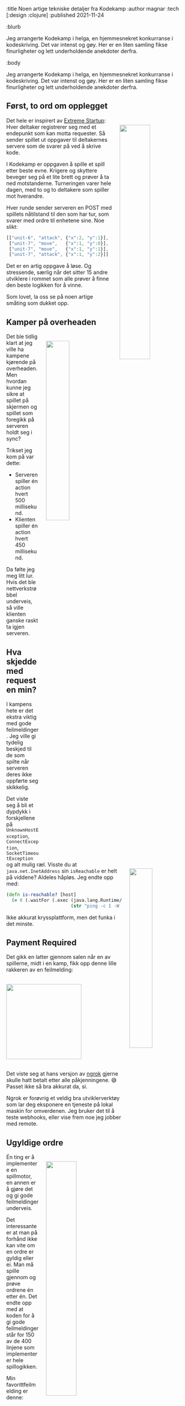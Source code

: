 :title Noen artige tekniske detaljer fra Kodekamp
:author magnar
:tech [:design :clojure]
:published 2021-11-24

:blurb

Jeg arrangerte Kodekamp i helga, en hjemmesnekret konkurranse i kodeskriving.
Det var intenst og gøy. Her er en liten samling fikse finurligheter og lett
underholdende anekdoter derfra.

:body

Jeg arrangerte Kodekamp i helga, en hjemmesnekret konkurranse i kodeskriving.
Det var intenst og gøy. Her er en liten samling fikse finurligheter og lett
underholdende anekdoter derfra.

## Først, to ord om opplegget

<img src="/images/blogg/kodekamp-brett.png" align="right" style="margin: 20px 0 20px 20px; width: 40%;"/>

Det hele er inspirert av [Extreme
Startup](https://github.com/rchatley/extreme_startup): Hver deltaker registrerer
seg med et endepunkt som kan motta requester. Så sender spillet ut oppgaver til
deltakernes servere som de svarer på ved å skrive kode.

I Kodekamp er oppgaven å spille et spill etter beste evne. Krigere og skyttere
beveger seg på et lite brett og prøver å ta ned motstanderne. Turneringen varer
hele dagen, med to og to deltakere som spiller mot hverandre.

Hver runde sender serveren en POST med spillets nåtilstand til den som har tur,
som svarer med ordre til enhetene sine. Noe slikt:

```js
[["unit-6", "attack", {"x":2, "y":1}],
 ["unit-7", "move",   {"x":1, "y":0}],
 ["unit-7", "move",   {"x":1, "y":1}],
 ["unit-7", "attack", {"x":1, "y":2}]]
```

Det er en artig oppgave å løse. Og stressende, særlig når det sitter 15 andre
utviklere i rommet som alle prøver å finne den beste logikken for å vinne.

Som lovet, la oss se på noen artige småting som dukket opp.

## Kamper på overheaden

<img src="/images/blogg/kodekamp-in-situ.jpg" align="right" width="35%" style="margin: 20px 0 20px 20px;"/>

Det ble tidlig klart at jeg ville ha kampene kjørende på overheaden. Men hvordan
kunne jeg sikre at spillet på skjermen og spillet som foregikk på serveren holdt
seg i sync?

Trikset jeg kom på var dette:

- Serveren spiller én action hvert 500 millisekund.
- Klienten spiller én action hvert 450 millisekund.

Da følte jeg meg litt lur. Hvis det ble nettverkstrøbbel underveis, så ville
klienten ganske raskt ta igjen serveren.

## Hva skjedde med requesten min?

<img src="/images/blogg/kodekamp-500.png" align="right" width="35%" style="margin: 20px 0 20px 20px;"/>

I kampens hete er det ekstra viktig med gode feilmeldinger. Jeg ville gi tydelig
beskjed til de som spilte når serveren deres ikke oppførte seg skikkelig.

Det viste seg å bli et dypdykk i forskjellene på `UnknownHostException`,
`ConnectException`, `SocketTimeoutException` og alt mulig ræl. Visste du at
`java.net.InetAddress` sin `isReachable` er helt på viddene? Aldeles håpløs. Jeg endte opp med:

```clj
(defn is-reachable? [host]
  (= 0 (.waitFor (.exec (java.lang.Runtime/getRuntime)
                        (str "ping -c 1 -W 1000 " host)))))
```

Ikke akkurat kryssplattform, men det funka i det minste.

## Payment Required

Det gikk en latter gjennom salen når en av spillerne, midt i en kamp, fikk opp
denne lille rakkeren av en feilmelding:

<img src="/images/blogg/kodekamp-payment.png" width="200px" style="margin: 16px 0;"/>

Det viste seg at hans versjon av [ngrok](https://ngrok.com) gjerne skulle hatt
betalt etter alle påkjenningene. 😅 Passet ikke så bra akkurat da, si.

Ngrok er forøvrig et veldig bra utviklerverktøy som lar deg eksponere en
tjeneste på lokal maskin for omverdenen. Jeg bruker det til å teste webhooks,
eller vise frem noe jeg jobber med remote.

## Ugyldige ordre

<img src="/images/blogg/kodekamp-ugyldige.png" align="right" width="40%" style="margin: 20px 0 20px 20px;"/>

Én ting er å implementere en spillmotor, en annen er å gjøre det og gi gode
feilmeldinger underveis.

Det interessante er at man på forhånd ikke kan vite om en ordre er gyldig eller
ei. Man må spille gjennom og prøve ordrene én etter én. Det endte opp med at koden
for å gi gode feilmeldinger står for 150 av de 400 linjene som implementerer
hele spillogikken.

Min favorittfeilmelding er denne:

<img src="/images/blogg/kodekamp-themselves.png" width="400px" style="margin: 16px 0;"/>

## Hvordan velge de neste to spillerne?

Ettersom man får poeng i kampene man spiller, så ville jeg gjerne sørge for at
alle fikk spille like mange kamper i løpet av dagen.

Jeg ville også sørge for at de som ikke hadde spilt på en stund fikk prøve seg.
Og at man ikke møtte samme person hele tiden. Algoritmen min ble slik:

    ms = antall millisekunder siden forrige kamp
    n = antall kamper du har spilt

    score = ms / (n * n)

Første spiller er den med høyest score. Andre spiller velges på samme måte,
med unntaket at man ikke skal møte den samme spilleren som forrige gang.

Dette fungerte bedre enn forventet. De som møtte hverandre forrige gang (samme
`ms`) ender etter kampen opp med et stort gap i millisekunder, og dermed går det
hele fint på rundgang.

## Request / response

For en del år tilbake hadde jeg en fantastisk kveld på Oslo Extreme Programming
meetup. [Johannes](https://twitter.com/jhannes) arrangerte Extreme Startup, en
konkurranse han hadde tatt med seg fra XP 2011 i Spania. Det er lenge
siden nå, men den opplevelsen glemmer jeg aldri.

Mitt eneste savn den kvelden var å kunne se request/response-paret. Serveren
bombarderte endepunktet mitt med stadig nye spørsmål, men jeg kunne ikke se dem
noe sted.

Det var selvfølgelig en del av oppgaven.

Jeg likte den delen av konseptet. Lag din egen tooling. Men i Kodekamp ville jeg
tilby litt mer hjelp til deltakerne, så de kunne fokusere på spillogikken.

<img src="/images/blogg/kodekamp-request-page.png" style="margin: 32px 0;"/>

Her ser man både request JSON-payloaden som ble sendt fra serveren, og response body
som endepunktet svarte med. Man ser listen over ugyldige ordre. Man får se
spillet tegnet opp - og kan se ordrene bli spilt gjennom med play-knappen.

Men det kuleste her er antagelig knappen nederst til høyre. "Test denne på nytt"
trigger en ny utsending av requesten fra serveren, slik at man kan implementere
en fiks, og se det funke.

## Event bus

Jeg har skrevet litt om å [bruke en event-bus i
framsiekoden](/blogg/2020-01-enkel-arkitektur/) for å snu avhengigheter og få en
ensrettet dataflyt. Kommer tilbake til det straks.

Jeg hadde en artig arkitektur for dataflyt mellom klient og server denne gangen.
Alle sidene hadde litt ulike behov for strømmende data, så da fikk de hver sin
handler. Det var altså en egen websocket-handler for hver side i løsningen. Det
minner litt om "code behind"-konseptet fra ASP.NET.

Dermed kunne jeg sende eventer fra backenden rett inn på frontenden sin
event-bus.

Ikke noe mellomledd.

Alle meldingene fra backenden; rett ut på frontendens bus.

```clj
(put! ws-channel [[:assoc-in [:player] (prep-player player)]
                  [:publish :updated-player]])
```

Jeg sier ikke at det er en passende arkitektur over alt, men det gjorde det
jammenmeg lett å sende oppdateringer fra serveren. 😄

## Heartbeat

Når man strømmer data over websocket, så er det ganske essensielt å implementere
en heartbeat. Du kan ikke akkurat stole på å få beskjed om problemer i tide fra
nettverkslaget, for å si det sånn.

Events fra backenden ble sendt rett ut på frontendens bus, ikke sant? Dermed så
heartbeat-meldingene slik ut:

```js
[]
```

En tom liste. Ingen actions. Bare heartbeat.

Da var jeg godt fornøyd med meg selv. Sånn er det når man sitter alene og
kosekoder. Må huske å klappe seg selv på skulderen innimellom.

## Det beste til slutt

Jeg har snakket en del om "functional core / imperative shell". Blant annet i
lyntalen [16 minutter om pure functions](/16-minutter-om-pure-functions/) (tatt
opp på brettspillrommet i kjelleren), og nå ganske nylig på podkasten
[Kodeskikknemda](https://kodeskikknemnda.no/ep/3-magnar-sveen-adventur-delux/).

Poenget er kort fortalt å omstrukturere arkitekturen din, slik at
business-logikken ikke hviler på databasen, men får være selve kjernen i
kodebasen - OG runtimen.

Man sender altså inn "all relevant informasjon" til den funksjonelle kjernen (en
samling pure functions), som så svarer tilbake med liste av ordre som skal
utføres. Disse utføres av det imperative skallet.

Så hva var poenget?

Jo, det er jo akkurat sånn denne konkurransen fungerer. Alle som deltar får
kjenne på gleden av å implementere en funksjonell kjerne. Etter min mening det
morsomste med programmering: Renspikka business-logikk.

Deilig.

Så hadde jeg kanskje en baktanke likevel. For jeg mener det er veien å gå. Ikke
bare i kodekonkurranser.
